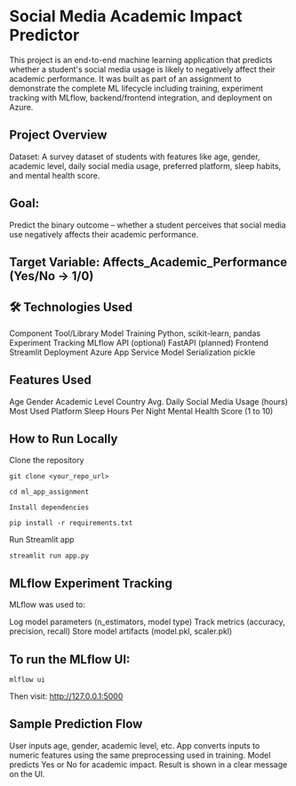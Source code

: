 # Social Media Academic Impact Predictor
This project is an end-to-end machine learning application that predicts whether a student's social media usage is likely to negatively affect their academic performance. It was built as part of an assignment to demonstrate the complete ML lifecycle including training, experiment tracking with MLflow, backend/frontend integration, and deployment on Azure.

## Project Overview
Dataset: A survey dataset of students with features like age, gender, academic level, daily social media usage, preferred platform, sleep habits, and mental health score.

## Goal: 
Predict the binary outcome – whether a student perceives that social media use negatively affects their academic performance.

## Target Variable: Affects_Academic_Performance (Yes/No → 1/0)

## 🛠 Technologies Used
Component	Tool/Library
Model Training	Python, scikit-learn, pandas
Experiment Tracking	MLflow
API (optional)	FastAPI (planned)
Frontend	Streamlit
Deployment	Azure App Service
Model Serialization	pickle

## Features Used
Age
Gender
Academic Level
Country
Avg. Daily Social Media Usage (hours)
Most Used Platform
Sleep Hours Per Night
Mental Health Score (1 to 10)

## How to Run Locally
Clone the repository


`git clone <your_repo_url>`

`cd ml_app_assignment`

`Install dependencies`


`pip install -r requirements.txt`

Run Streamlit app

`streamlit run app.py`

## MLflow Experiment Tracking
MLflow was used to:

Log model parameters (n_estimators, model type)
Track metrics (accuracy, precision, recall)
Store model artifacts (model.pkl, scaler.pkl)


## To run the MLflow UI:

`mlflow ui`

Then visit: http://127.0.0.1:5000

## Sample Prediction Flow
User inputs age, gender, academic level, etc.
App converts inputs to numeric features using the same preprocessing used in training.
Model predicts Yes or No for academic impact.
Result is shown in a clear message on the UI.

